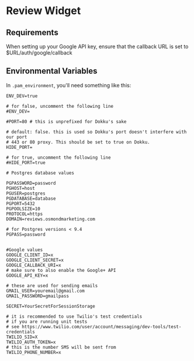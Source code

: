 # Review Widget

## Requirements

When setting up your Google API key, ensure that the callback URL is set to
$URL/auth/google/callback

## Environmental Variables
In `.pam_environment`, you'll need something like this:

```
ENV_DEV=true

# for false, uncomment the following line
#ENV_DEV=

#PORT=80 # this is unprefixed for Dokku's sake

# default: false. this is used so Dokku's port doesn't interfere with our port
# 443 or 80 proxy. This should be set to true on Dokku.
HIDE_PORT=

# for true, uncomment the following line
#HIDE_PORT=true

# Postgres database values

PGPASSWORD=password
PGHOST=host
PGUSER=postgres
PGDATABASE=database
PGPORT=5432
PGPOOLSIZE=10
PROTOCOL=https
DOMAIN=reviews.osmondmarketing.com

# for Postgres versions < 9.4
PGPASS=password


#Google values
GOOGLE_CLIENT_ID=x
GOOGLE_CLIENT_SECRET=x
GOOGLE_CALLBACK_URI=x
# make sure to also enable the Google+ API
GOOGLE_API_KEY=x

# these are used for sending emails
GMAIL_USER=youremail@gmail.com
GMAIL_PASSWORD=gmailpass

SECRET=YourSecretForSessionStorage

# it is recommended to use Twilio's test credentials
# if you are running unit tests
# see https://www.twilio.com/user/account/messaging/dev-tools/test-credentials
TWILIO_SID=X
TWILIO_AUTH_TOKEN=x
# this is the number SMS will be sent from
TWILIO_PHONE_NUMBER=x
```
